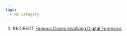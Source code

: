 ```yaml
---
tags:
  - No Category
---
```

1.  REDIRECT [Famous Cases Involving Digital
    Forensics](famous_cases_involving_digital_forensics.md)